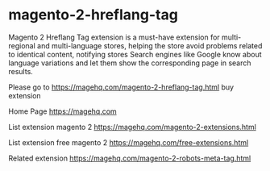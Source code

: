 # magento-2-hreflang-tag
Magento 2 Hreflang Tag extension is a must-have extension for multi-regional and multi-language stores, helping the store avoid problems related to identical content, notifying stores Search engines like Google know about language variations and let them show the corresponding page in search results.

Please go to https://magehq.com/magento-2-hreflang-tag.html buy extension

Home Page https://magehq.com

List extension magento 2 https://magehq.com/magento-2-extensions.html

List extension free magento 2 https://magehq.com/free-extensions.html

Related extension https://magehq.com/magento-2-robots-meta-tag.html
